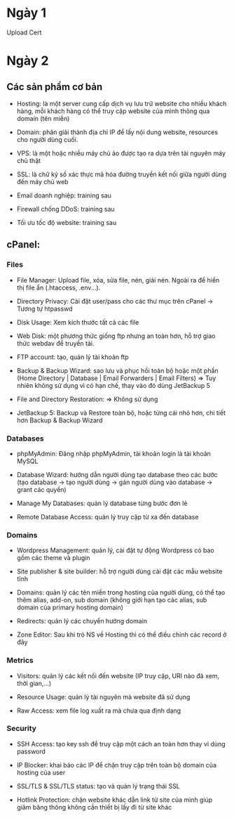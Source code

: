 
# Ngày 1

Upload Cert


# Ngày 2
## Các sản phẩm cơ bản

- Hosting: là một server cung cấp dịch vụ lưu trữ website cho nhiều khách hàng, mỗi khách hàng có thể truy cập website của mình thông qua domain (tên miền)

- Domain: phân giải thành địa chỉ IP để lấy nội dung website, resources cho người dùng cuối.

- VPS: là một hoặc nhiều máy chủ ảo được tạo ra dựa trên tài nguyên máy chủ thật

- SSL: là chữ ký số xác thực mã hóa đường truyền kết nối giữa người dùng đến máy chủ web

- Email doanh nghiệp: training sau

- Firewall chống DDoS: training sau

- Tối ưu tốc độ website: training sau

## cPanel:
### Files
- File Manager: Upload file, xóa, sửa file, nén, giải nén. Ngoài ra để hiển thị file ẩn (.htaccess, .env...).

- Directory Privacy: Cài đặt user/pass cho các thư mục trên cPanel → Tương tự htpasswd

- Disk Usage: Xem kích thước tất cả các file

- Web Disk: một phương thức giống ftp nhưng an toàn hơn, hỗ trợ giao thức webdav để truyền tải.

- FTP account: tạo, quản lý tài khoản ftp

- Backup & Backup Wizard: sao lưu và phục hồi toàn bộ hoặc một phần (Home Directory | Database | Email Forwarders | Email Filters) => Tuy nhiên không sử dụng vì có hạn chế, thay vào đó dùng JetBackup 5

- File and Directory Restoration: => Không sử dụng

- JetBackup 5: Backup và Restore toàn bộ, hoặc từng cái nhỏ hơn, chi tiết hơn Backup & Backup Wizard

### Databases
- phpMyAdmin: Đăng nhập phpMyAdmin, tài khoản login là tài khoản MySQL

- Database Wizard: hướng dẫn người dùng tạo database theo các bước (tạo database -> tạo người dùng -> gán người dùng vào database -> grant các quyền)

- Manage My Databases: quản lý database từng bước đơn lẻ

- Remote Database Access: quản lý truy cập từ xa đến database

### Domains
- Wordpress Management: quản lý, cài đặt tự động Wordpress có bao gồm các theme và plugin

- Site publisher & site builder: hỗ trợ người dùng cài đặt các mẫu website tĩnh

- Domains: quản lý các tên miền trong hosting của người dùng, có thể tạo thêm alias, add-on, sub domain (không giới hạn tạo các alias, sub domain của primary hosting domain)

- Redirects: quản lý các chuyển hướng domain

- Zone Editor: Sau khi trỏ NS về Hosting thì có thể điều chỉnh các record ở đây

### Metrics
- Visitors: quản lý các kết nối đến website (IP truy cập, URI nào đã xem, thời gian,...)

- Resource Usage: quản lý tài nguyên mà website đã sử dụng

- Raw Access: xem file log xuất ra mà chưa qua định dạng

### Security
- SSH Access: tạo key ssh để truy cập một cách an toàn hơn thay vì dùng password

- IP Blocker: khai báo các IP để chặn truy cập trên toàn bộ domain của hosting của user

- SSL/TLS & SSL/TLS status: tạo và quản lý trạng thái SSL

- Hotlink Protection: chặn website khác dẫn link từ site của mình giúp giảm băng thông không cần thiết bị lấy đi từ site khác
